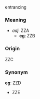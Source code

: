 entrancing
### Meaning
+ _adj_: ZZA
	+ __eg__: ZZB

### Origin

ZZC

### Synonym

__eg__: ZZD

+ ZZE


